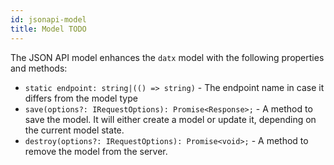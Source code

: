 ```yaml
---
id: jsonapi-model
title: Model TODO
---
```


The JSON API model enhances the `datx` model with the following properties and methods:

- `static endpoint: string|(() => string)` - The endpoint name in case it differs from the model type
- `save(options?: IRequestOptions): Promise<Response>;` - A method to save the model. It will either create a model or update it, depending on the current model state.
- `destroy(options?: IRequestOptions): Promise<void>;` - A method to remove the model from the server.
